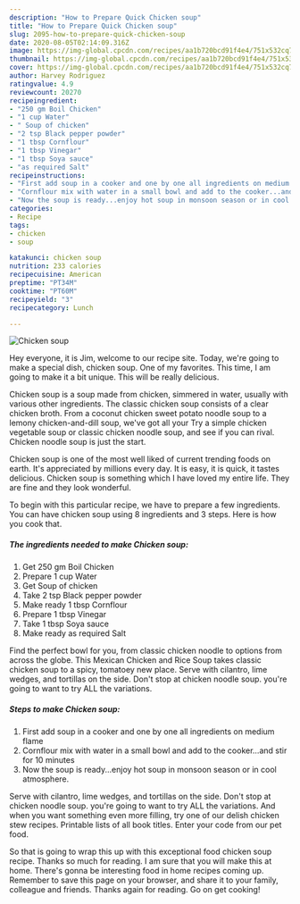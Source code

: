 ```yaml
---
description: "How to Prepare Quick Chicken soup"
title: "How to Prepare Quick Chicken soup"
slug: 2095-how-to-prepare-quick-chicken-soup
date: 2020-08-05T02:14:09.316Z
image: https://img-global.cpcdn.com/recipes/aa1b720bcd91f4e4/751x532cq70/chicken-soup-recipe-main-photo.jpg
thumbnail: https://img-global.cpcdn.com/recipes/aa1b720bcd91f4e4/751x532cq70/chicken-soup-recipe-main-photo.jpg
cover: https://img-global.cpcdn.com/recipes/aa1b720bcd91f4e4/751x532cq70/chicken-soup-recipe-main-photo.jpg
author: Harvey Rodriguez
ratingvalue: 4.9
reviewcount: 20270
recipeingredient:
- "250 gm Boil Chicken"
- "1 cup Water"
- " Soup of chicken"
- "2 tsp Black pepper powder"
- "1 tbsp Cornflour"
- "1 tbsp Vinegar"
- "1 tbsp Soya sauce"
- "as required Salt"
recipeinstructions:
- "First add soup in a cooker and one by one all ingredients on medium flame"
- "Cornflour mix with water in a small bowl and add to the cooker...and stir for 10 minutes"
- "Now the soup is ready...enjoy hot soup in monsoon season or in cool atmosphere."
categories:
- Recipe
tags:
- chicken
- soup

katakunci: chicken soup 
nutrition: 233 calories
recipecuisine: American
preptime: "PT34M"
cooktime: "PT60M"
recipeyield: "3"
recipecategory: Lunch

---
```



![Chicken soup](https://img-global.cpcdn.com/recipes/aa1b720bcd91f4e4/751x532cq70/chicken-soup-recipe-main-photo.jpg)

Hey everyone, it is Jim, welcome to our recipe site. Today, we're going to make a special dish, chicken soup. One of my favorites. This time, I am going to make it a bit unique. This will be really delicious.

Chicken soup is a soup made from chicken, simmered in water, usually with various other ingredients. The classic chicken soup consists of a clear chicken broth. From a coconut chicken sweet potato noodle soup to a lemony chicken-and-dill soup, we&#39;ve got all your Try a simple chicken vegetable soup or classic chicken noodle soup, and see if you can rival. Chicken noodle soup is just the start.

Chicken soup is one of the most well liked of current trending foods on earth. It's appreciated by millions every day. It is easy, it is quick, it tastes delicious. Chicken soup is something which I have loved my entire life. They are fine and they look wonderful.


To begin with this particular recipe, we have to prepare a few ingredients. You can have chicken soup using 8 ingredients and 3 steps. Here is how you cook that.

<!--inarticleads1-->

##### The ingredients needed to make Chicken soup:

1. Get 250 gm Boil Chicken
1. Prepare 1 cup Water
1. Get  Soup of chicken
1. Take 2 tsp Black pepper powder
1. Make ready 1 tbsp Cornflour
1. Prepare 1 tbsp Vinegar
1. Take 1 tbsp Soya sauce
1. Make ready as required Salt


Find the perfect bowl for you, from classic chicken noodle to options from across the globe. This Mexican Chicken and Rice Soup takes classic chicken soup to a spicy, tomatoey new place. Serve with cilantro, lime wedges, and tortillas on the side. Don&#39;t stop at chicken noodle soup. you&#39;re going to want to try ALL the variations. 

<!--inarticleads2-->

##### Steps to make Chicken soup:

1. First add soup in a cooker and one by one all ingredients on medium flame
1. Cornflour mix with water in a small bowl and add to the cooker...and stir for 10 minutes
1. Now the soup is ready...enjoy hot soup in monsoon season or in cool atmosphere.


Serve with cilantro, lime wedges, and tortillas on the side. Don&#39;t stop at chicken noodle soup. you&#39;re going to want to try ALL the variations. And when you want something even more filling, try one of our delish chicken stew recipes. Printable lists of all book titles. Enter your code from our pet food. 

So that is going to wrap this up with this exceptional food chicken soup recipe. Thanks so much for reading. I am sure that you will make this at home. There's gonna be interesting food in home recipes coming up. Remember to save this page on your browser, and share it to your family, colleague and friends. Thanks again for reading. Go on get cooking!
